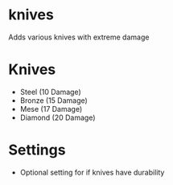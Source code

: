 # knives

Adds various knives with extreme damage

# Knives

* Steel (10 Damage)
* Bronze (15 Damage)
* Mese (17 Damage)
* Diamond (20 Damage)

# Settings

* Optional setting for if knives have durability
